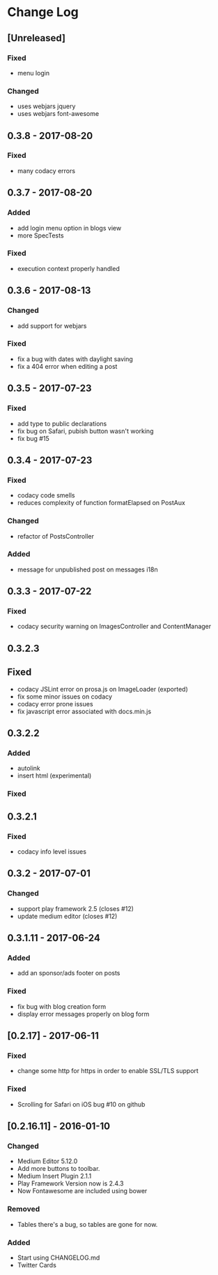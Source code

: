 # Change Log

## [Unreleased]

### Fixed
- menu login 

### Changed
- uses webjars jquery
- uses webjars font-awesome

## 0.3.8 - 2017-08-20

### Fixed
- many codacy errors

## 0.3.7 - 2017-08-20

### Added
- add login menu option in blogs view
- more SpecTests

### Fixed
- execution context properly handled

## 0.3.6 - 2017-08-13

### Changed
- add support for webjars

### Fixed
- fix a bug with dates with daylight saving
- fix a 404 error when editing a post    
    
## 0.3.5 - 2017-07-23

### Fixed
- add type to public declarations
- fix bug on Safari, pubish button wasn't working
- fix bug #15

## 0.3.4 - 2017-07-23

### Fixed
- codacy code smells 
- reduces complexity of function formatElapsed on PostAux

### Changed
- refactor of PostsController

### Added
- message for unpublished post on messages i18n

## 0.3.3 - 2017-07-22

### Fixed
- codacy security warning on ImagesController and ContentManager

## 0.3.2.3

## Fixed
- codacy JSLint error on prosa.js on ImageLoader (exported)
- fix some minor issues on codacy
- codacy error prone issues
- fix javascript error associated with docs.min.js

## 0.3.2.2

### Added
- autolink
- insert html (experimental)

### Fixed

## 0.3.2.1 

### Fixed
- codacy info level issues

## 0.3.2 - 2017-07-01

### Changed
- support play framework 2.5 (closes #12)
- update medium editor (closes #12)

## 0.3.1.11 - 2017-06-24
### Added
- add an sponsor/ads footer on posts

### Fixed
- fix bug with blog creation form
- display error messages properly on blog form

## [0.2.17] - 2017-06-11
### Fixed
- change some http for https in order to enable SSL/TLS support

### Fixed
- Scrolling for Safari on iOS bug #10 on github

## [0.2.16.11] - 2016-01-10
### Changed
- Medium Editor 5.12.0
- Add more buttons to toolbar.
- Medium Insert Plugin 2.1.1
- Play Framework Version now is 2.4.3
- Now Fontawesome are included using bower

### Removed
- Tables there's a bug, so tables are gone for now.

### Added
- Start using CHANGELOG.md
- Twitter Cards



[0.2.17.9]: https://github.com/lnds/prosa/compare/0.2.15.8...02.17.9
[0.2.15.8]: https://github.com/lnds/prosa/compare/0.2.13.3...0.2.15.8
[0.2.13.3]: https://github.com/lnds/prosa/compare/0.2.11.1...0.2.13.3 
[0.2.12.2]: https://github.com/lnds/prosa/compare/0.2.12.2...0.2.11.2 
[0.2.11.1]: https://github.com/lnds/prosa/compare/0.1.7...0.2.11.1
[0.1.7]: https://github.com/lnds/prosa/compare/0.1.6...0.1.7
[0.1.6]: https://github.com/lnds/prosa/compare/0.1.5...0.1.6
[0.1.5]: https://github.com/lnds/prosa/releases/tag/0.1.5